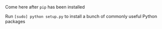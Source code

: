 Come here after `pip` has been installed

Run `[sudo] python setup.py` to install a bunch of commonly useful Python packages
